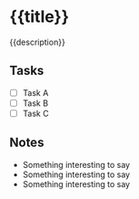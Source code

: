 # {{title}}

{{description}}

## Tasks

* [ ] Task A
* [ ] Task B
* [ ] Task C

## Notes

* Something interesting to say
* Something interesting to say
* Something interesting to say
